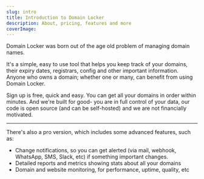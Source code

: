 ```yaml
---
slug: intro
title: Introduction to Domain Locker
description: About, pricing, features and more
coverImage: 
---
```


Domain Locker was born out of the age old problem of managing domain names.

It's a simple, easy to use tool that helps you keep track of your domains, their
expiry dates, registrars, config and other important information.
Anyone who owns a domain; whether one or many, can benefit from using Domain Locker.

Sign up is free, quick and easy. You can get all your domains in order within minutes.
And we're built for good- you are in full control of your data,
our code is open source (and can be self-hosted) and we are not financially motivated.

---

There's also a pro version, which includes some advanced features, such as:
- Change notifications,
so you can get alerted (via mail, webhook, WhatsApp, SMS, Slack, etc) if something important changes.
- Detailed reports and metrics showing stats about all your domains
- Domain and website monitoring, for performance, uptime, quality, etc
